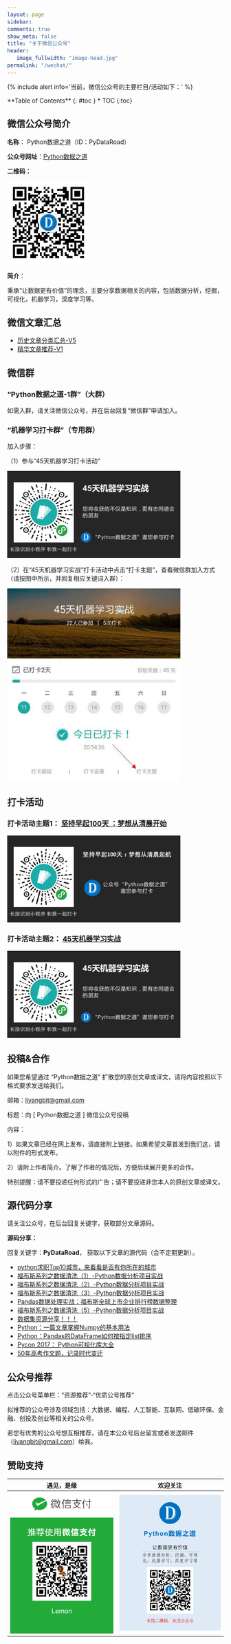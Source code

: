 ```yaml
---
layout: page
sidebar:
comments: true
show_meta: false
title: "关于微信公众号"
header:
   image_fullwidth: "image-head.jpg"
permalink: "/wechat/"
---
```


{% include alert info='当前，微信公众号的主要栏目/活动如下：' %}


<div class="panel radius" markdown="1">
**Table of Contents**
{: #toc }
*  TOC
{:toc}
</div>


## 微信公众号简介
**名称**： Python数据之道（ID：PyDataRoad）

**公众号网址**：[Python数据之道](http://weixin.sogou.com/weixin?type=1&s_from=input&query=%22python%E6%95%B0%E6%8D%AE%E4%B9%8B%E9%81%93%22&ie=utf8&_sug_=n&_sug_type_=&w=01019900&sut=7317&sst0=1508512668787&lkt=2%2C1508512663537%2C1508512667055)

**二维码：**

<img src="/images/qrcode.jpg" width="192">

<br>

**简介**：

秉承“让数据更有价值”的理念，主要分享数据相关的内容，包括数据分析，挖掘，可视化，机器学习，深度学习等。



## 微信文章汇总
* [历史文章分类汇总-V5](http://mp.weixin.qq.com/s?__biz=MzI2NjY5NzI0NA==&mid=2247484222&idx=1&sn=ce4832be3005a970e3e5afd50e3529a2&chksm=ea8b6c4dddfce55b529189af410ff29771a6ce09e3345fba2d4bcd6301d9c0886284e5423a36&scene=21#wechat_redirect)
* [精华文章推荐-V1](http://mp.weixin.qq.com/s?__biz=MzI2NjY5NzI0NA==&mid=2247484074&idx=1&sn=cb6174702fe8f495a37df8a74ef30ffe&chksm=ea8b6dd9ddfce4cffc0ea8aa1c3b5c51cf3623b2ae6b43ae7f7e0c5ab8a8db70d5f05f967eaf&scene=21#wechat_redirect)


## 微信群
### “Python数据之道-1群”（大群）
如需入群，请关注微信公众号，并在后台回复“微信群”申请加入。

### “机器学习打卡群”（专用群）

加入步骤：

（1）参与“45天机器学习打卡活动”

<img src="/images/daka45days.jpg" width="80%">

（2）在“45天机器学习实战”打卡活动中点击“打卡主题”，查看微信群加入方式（请按图中所示，并回复相应关键词入群）：

<img src="/images/dakazhuti.png" width="80%">


## 打卡活动

### 打卡活动主题1： [坚持早起100天 ：梦想从清晨开始](http://mp.weixin.qq.com/s?__biz=MzI2NjY5NzI0NA==&mid=2247484109&idx=1&sn=21e8c481c9f6d582d8d407d5676c210d&chksm=ea8b6dbeddfce4a87e7cf51e8b2ff5058b5bdc12d38032901e8f919c0daf9a4b19e45b3e9086&scene=21#wechat_redirect)

<img src="/images/daka100days.jpg" width="80%">


### 打卡活动主题2： [45天机器学习实战](http://mp.weixin.qq.com/s?__biz=MzI2NjY5NzI0NA==&mid=2247484153&idx=1&sn=6dfd58f809768ca136e018263ae0810b&chksm=ea8b6d8addfce49cddc53eb360c5d613321e59c55c3284819c3a2f5f28a014c56951379989e0&scene=21#wechat_redirect)

<img src="/images/daka45days.jpg" width="80%">


## 投稿&合作
如果您希望通过 “Python数据之道” 扩散您的原创文章或译文，请将内容按照以下格式要求发送给我们。


邮箱：liyangbit@gmail.com

标题：向 [ Python数据之道 ] 微信公众号投稿

内容：

1）如果文章已经在网上发布，请直接附上链接。如果希望文章首发到我们这，请以附件的形式发布。

2）请附上作者简介。了解了作者的情况后，方便后续展开更多的合作。


特别提醒：请不要投递任何形式的广告；请不要投递非您本人的原创文章或译文。

## 源代码分享

请关注公众号，在后台回复关键字，获取部分文章源码。

**源码分享：**

回复关键字：**PyDataRoad**， 获取以下文章的源代码（会不定期更新）。

- [python求职Top10城市，来看看是否有你所在的城市](http://mp.weixin.qq.com/s?__biz=MzI2NjY5NzI0NA==&mid=2247483767&idx=1&sn=26f1e8c43084f9e4859031d54148fe33&chksm=ea8b6e04ddfce7125d2463732557e1f4f4655271f745c83149adcf2feb0fbdecd9eb2566a110&scene=21#wechat_redirect)
- [福布斯系列之数据清洗（1）-Python数据分析项目实战](http://mp.weixin.qq.com/s?__biz=MzI2NjY5NzI0NA==&mid=2247484067&idx=1&sn=955df45c829b6f9d8092fda5234b5566&chksm=ea8b6dd0ddfce4c66bf1ec45122493f2a719aef4eafdede2ed34ca29d9565534bda7bd4a53ad&scene=21#wechat_redirect)
- [福布斯系列之数据清洗（2）-Python数据分析项目实战](http://mp.weixin.qq.com/s?__biz=MzI2NjY5NzI0NA==&mid=2247484080&idx=1&sn=6a61e4e57236a2ee96c494473cf87e36&chksm=ea8b6dc3ddfce4d5654421e7a501bf65dc131dcce33c4a7336d9e4928770725e79ef9e764954&scene=21#wechat_redirect)
- [福布斯系列之数据清洗（3）-Python数据分析项目实战](http://mp.weixin.qq.com/s?__biz=MzI2NjY5NzI0NA==&mid=2247484104&idx=1&sn=0fcc6923f50f95f8d16be50bd933f87c&chksm=ea8b6dbbddfce4ad91b394818e20a8ae9a92ed8b0c8b9d14da84cc0b76f228aa7415adde8209&scene=21#wechat_redirect)
- [Pandas数据处理实战：福布斯全球上市企业排行榜数据整理](http://mp.weixin.qq.com/s?__biz=MzI2NjY5NzI0NA==&mid=2247483960&idx=1&sn=4f3bc2b8f7dcbe7883c1493440c6daa4&chksm=ea8b6d4bddfce45d2c0d2de3561a7728b3b39b5914c2752ac9d255bbef95c4b995dd45892c97&scene=21#wechat_redirect)
- [福布斯系列之数据清洗（5）-Python数据分析项目实战](http://mp.weixin.qq.com/s?__biz=MzI2NjY5NzI0NA==&mid=2247484170&idx=1&sn=9865ff152cb7d990cd8fbb1dff6cbc88&chksm=ea8b6c79ddfce56f10e5b60b653c3693f3a806df7112bafe709b62e18db76504792818ae3f09&scene=21#wechat_redirect)
- [数据集资源分享！！！](http://mp.weixin.qq.com/s?__biz=MzI2NjY5NzI0NA==&mid=2247483972&idx=1&sn=6f59757fba7fd64df759f1cc4d63691d&chksm=ea8b6d37ddfce4215417691c6cd299b1bf4dcc8f2e3c22a6b608ff3f462655307d3a378007dd&scene=21#wechat_redirect)
- [Python：一篇文章掌握Numpy的基本用法](http://mp.weixin.qq.com/s?__biz=MzI2NjY5NzI0NA==&mid=2247483867&idx=1&sn=6cafddd7868d4bfd6d2fbc2426cdae9a&chksm=ea8b6ea8ddfce7be7fe108fcc18ad945742f64657007a85805fe8b9ffcb660ae5ab3e3b2f147&scene=21#wechat_redirect)
- [Python：Pandas的DataFrame如何按指定list排序](http://mp.weixin.qq.com/s?__biz=MzI2NjY5NzI0NA==&mid=2247483844&idx=1&sn=f28c73669806a0a21b04bfbbe9eda8a6&chksm=ea8b6eb7ddfce7a155a2528e518891c4b88e80887e681c962d6bd7ce67a3172e8b85aa7585d2&scene=21#wechat_redirect)
- [Pycon 2017： Python可视化库大全](http://mp.weixin.qq.com/s?__biz=MzI2NjY5NzI0NA==&mid=2247483838&idx=1&sn=975a7aeb05bde37aca473fd8f6c457b1&chksm=ea8b6ecdddfce7dbc2fb6c66e23f57366f1b0ae7fbf749e5c40be3f7142709b6f15d76cd74e6&scene=21#wechat_redirect)
- [50年高考作文题，记录时代变迁](http://mp.weixin.qq.com/s?__biz=MzI2NjY5NzI0NA==&mid=2247483805&idx=1&sn=a368eb3528b2c2bd3f7ebceaec467d42&chksm=ea8b6eeeddfce7f832280c26b6cb08dc2daef0059a024276b7807b8e3d8e24af5cf0f72269b4&scene=21#wechat_redirect)



## 公众号推荐
点击公众号菜单栏：“资源推荐”-“优质公号推荐”

拟推荐的公众号涉及领域包括：大数据、编程、人工智能、互联网、低碳环保、金融、创投及创业等相关的公众号。

若您有优秀的公众号想互相推荐，请在本公众号后台留言或者发送邮件（liyangbit@gmail.com）给我。


## 赞助支持

| <center>遇见，是缘</center> | <center>欢迎关注</center> |
| ---------------------------------------- | ---------------------------------------- |
| <img src="/images/wechat-pay.png" width="300"/> | <img src="/images/foot.jpg" width="300"/> |
